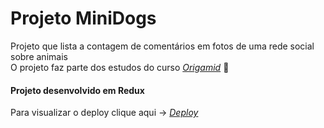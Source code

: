 
# Projeto MiniDogs
Projeto que lista a contagem de comentários em fotos de uma rede social sobre animais  </br>
O projeto faz parte dos estudos do curso  _[Origamid](https://www.origamid.com/)_ :wolf: </br>

#### Projeto desenvolvido em Redux </br>
Para visualizar o deploy clique aqui -> _[Deploy](https://minidogs.vercel.app/)_
